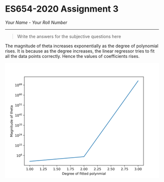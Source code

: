 # ES654-2020 Assignment 3

*Your Name* - *Your Roll Number*

------

> Write the answers for the subjective questions here

The magnitude of theta increases exponentially as the degree of polynomial rises. 
It is because as the degree increases, the linear regressor tries to fit all the data points correctly. Hence the values of coefficients rises.

![](./figures/q5_plot.png)
